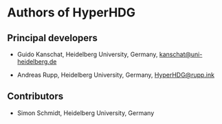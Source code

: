 # Authors of HyperHDG


## Principal developers

- Guido Kanschat, Heidelberg University, Germany, kanschat@uni-heidelberg.de

- Andreas Rupp, Heidelberg University, Germany, HyperHDG@rupp.ink


## Contributors

- Simon Schmidt, Heidelberg University, Germany
